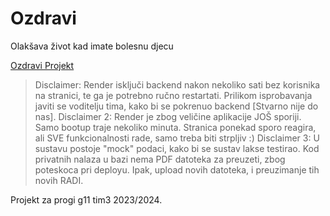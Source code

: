 # Ozdravi

Olakšava život kad imate bolesnu djecu

[Ozdravi Projekt](https://proggyizohariozdravi.onrender.com/)
> Disclaimer: Render isključi backend nakon nekoliko sati bez korisnika na stranici, te ga je potrebno ručno restartati. Prilikom isprobavanja javiti se voditelju tima, kako bi se pokrenuo backend [Stvarno nije do nas].
> Disclaimer 2: Render je zbog veličine aplikacije JOŠ sporiji. Samo bootup traje nekoliko minuta. Stranica ponekad sporo reagira, ali SVE funkcionalnosti rade, samo treba biti strpljiv :)
> Disclaimer 3: U sustavu postoje "mock" podaci, kako bi se sustav lakse testirao. Kod privatnih nalaza u bazi nema PDF datoteka za preuzeti, zbog poteskoca pri deployu. Ipak, upload novih datoteka, i preuzimanje tih novih RADI.

Projekt za progi g11 tim3 2023/2024.
